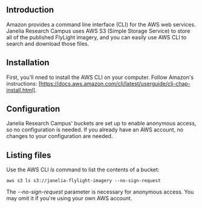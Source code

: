 ## Introduction
Amazon provides a command line interface (CLI) for the AWS web services. Janelia Research Campus uses AWS S3 (Simple Storage Service) to
store all of the published FlyLight imagery, and you can easily use AWS CLI to search and download those files.

## Installation
First, you'll nned to install the AWS CLI on your computer. Follow Amazon's instructions: [https://docs.aws.amazon.com/cli/latest/userguide/cli-chap-install.html].

## Configuration
Janelia Research Campus' buckets are set up to enable anonymous access, so no configuration is needed. If you already have an AWS account,
no changes to your configuration are needed.

## Listing files
Use the AWS CLI *ls* command to list the contents of a bucket:
```
aws s3 ls s3://janelia-flylight-imagery --no-sign-request
```
The *--no-sign-request* parameter is necessary for anonymous access. You may omit it if you're using your own AWS account.
